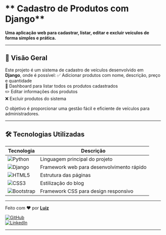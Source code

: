 # ** Cadastro de Produtos com Django**

**Uma aplicação web para cadastrar, listar, editar e excluir veículos de forma simples e prática.**

---

## **🚀 Visão Geral**
Este projeto é um sistema de cadastro de veículos desenvolvido em **Django**, onde é possível:
✅ Adicionar produtos com nome, descrição, preço e quantidade  
📝 Dashboard para listar todos os produtos cadastrados  
✏️ Editar informações dos produtos  
❌ Excluir produtos do sistema  

O objetivo é proporcionar uma gestão fácil e eficiente de veículos para administradores.

---

## **🛠️ Tecnologias Utilizadas**  
| **Tecnologia** | **Descrição** |  
|----------------|--------------|  
| ![Python](https://img.shields.io/badge/Python-3776AB?style=for-the-badge&logo=python&logoColor=white) | Linguagem principal do projeto |  
| ![Django](https://img.shields.io/badge/Django-092E20?style=for-the-badge&logo=django&logoColor=white) | Framework web para desenvolvimento rápido |  
| ![HTML5](https://img.shields.io/badge/HTML5-E34F26?style=for-the-badge&logo=html5&logoColor=white) | Estrutura das páginas |  
| ![CSS3](https://img.shields.io/badge/CSS3-1572B6?style=for-the-badge&logo=css3&logoColor=white) | Estilização do blog |  
| ![Bootstrap](https://img.shields.io/badge/Bootstrap-563D7C?style=for-the-badge&logo=bootstrap&logoColor=white) | Framework CSS para design responsivo |  

---

Feito com ❤️ por **[Luiz](https://github.com/Lu1zJ0s3)**  

[![GitHub](https://img.shields.io/badge/GitHub-100000?style=for-the-badge&logo=github&logoColor=white)](https://github.com/Lu1zJ0s3)  
[![LinkedIn](https://img.shields.io/badge/LinkedIn-0077B5?style=for-the-badge&logo=linkedin&logoColor=white)](https://www.linkedin.com/in/luiz-andrade-90a92a227/)  

---
